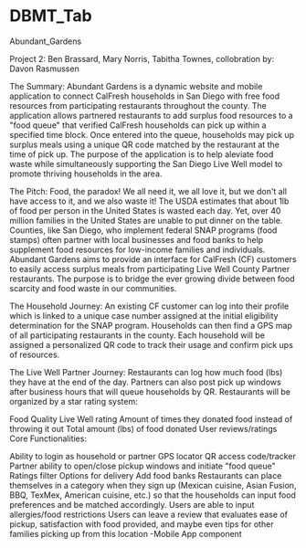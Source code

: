# DBMT_Tab
Abundant_Gardens

Project 2: Ben Brassard, Mary Norris, Tabitha Townes, collobration by: Davon Rasmussen

The Summary: Abundant Gardens is a dynamic website and mobile application to connect CalFresh households in San Diego with free food resources from participating restaurants throughout the county. The application allows partnered restaurants to add surplus food resources to a "food queue" that verified CalFresh households can pick up within a specified time block. Once entered into the queue, households may pick up surplus meals using a unique QR code matched by the restaurant at the time of pick up. The purpose of the application is to help aleviate food waste while simultaneously supporting the San Diego Live Well model to promote thriving households in the area.

The Pitch: Food, the paradox! We all need it, we all love it, but we don't all have access to it, and we also waste it! The USDA estimates that about 1lb of food per person in the United States is wasted each day. Yet, over 40 million families in the United States are unable to put dinner on the table. Counties, like San Diego, who implement federal SNAP programs (food stamps) often partner with local businesses and food banks to help supplement food resources for low-income families and individuals. Abundant Gardens aims to provide an interface for CalFresh (CF) customers to easily access surplus meals from participating Live Well County Partner restaurants. The purpose is to bridge the ever growing divide between food scarcity and food waste in our communities.

The Household Journey: An existing CF customer can log into their profile which is linked to a unique case number assigned at the initial eligibility determination for the SNAP program. Households can then find a GPS map of all participating restaurants in the county. Each household will be assigned a personalized QR code to track their usage and confirm pick ups of resources.

The Live Well Partner Journey: Restaurants can log how much food (lbs) they have at the end of the day. Partners can also post pick up windows after business hours that will queue households by QR. Restaurants will be organized by a star rating system:

Food Quality
Live Well rating
Amount of times they donated food instead of throwing it out
Total amount (lbs) of food donated
User reviews/ratings
Core Functionalities:

Ability to login as household or partner
GPS locator
QR access code/tracker
Partner ability to open/close pickup windows and initiate "food queue"
Ratings filter
Options for delivery
Add food banks
Restaurants can place themselves in a category when they sign up (Mexican cuisine, Asian Fusion, BBQ, TexMex, American cuisine, etc.) so that the households can input food preferences and be matched accordingly.
Users are able to input allergies/food restrictions
Users can leave a review that evaluates ease of pickup, satisfaction with food provided, and maybe even tips for other families picking up from this location -Mobile App component
